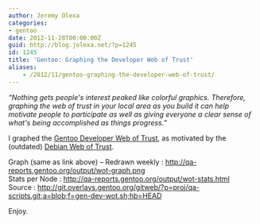 ```yaml
---
author: Jeremy Olexa
categories:
- gentoo
date: 2012-11-28T00:00:00Z
guid: http://blog.jolexa.net/?p=1245
id: 1245
title: 'Gentoo: Graphing the Developer Web of Trust'
aliases:
    - /2012/11/gentoo-graphing-the-developer-web-of-trust/
---
```


*&#8220;Nothing gets people's interest peaked like colorful graphics. Therefore, graphing the web of trust in your local area as you build it can help motivate people to participate as well as giving everyone a clear sense of what's being accomplished as things progress.&#8221;*

I graphed the [Gentoo Developer Web of Trust][1], as motivated by the (outdated) [Debian Web of Trust][2].

Graph (same as link above) &#8211; Redrawn weekly : <http://qa-reports.gentoo.org/output/wot-graph.png>  
Stats per Node : <http://qa-reports.gentoo.org/output/wot-stats.html>  
Source : <http://git.overlays.gentoo.org/gitweb/?p=proj/qa-scripts.git;a=blob;f=gen-dev-wot.sh;hb=HEAD>

Enjoy.

 [1]: http://qa-reports.gentoo.org/output/wot-graph.png
 [2]: http://www.chaosreigns.com/code/sig2dot/debian.html